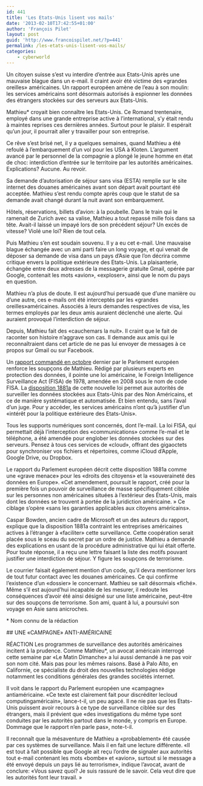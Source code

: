 ```yaml
---
id: 441
title: 'Les Etats-Unis lisent vos mails'
date: '2013-02-10T17:42:55+01:00'
author: 'François Pilet'
layout: post
guid: 'http://www.francoispilet.net/?p=441'
permalink: /les-etats-unis-lisent-vos-mails/
categories:
    - cyberworld
---
```


Un citoyen suisse s’est vu interdire d’entrée aux Etats-Unis après une mauvaise blague dans un e-mail. Il craint avoir été victime des «grandes oreilles» américaines. Un rapport européen amène de l’eau à son moulin: les services américains sont désormais autorisés à espionner les données des étrangers stockées sur des serveurs aux Etats-Unis.

Mathieu\* croyait bien connaître les Etats-Unis. Ce Romand trentenaire, employé dans une grande entreprise active à l’international, s’y était rendu à maintes reprises ces dernières années. Surtout pour le plaisir. Il espérait qu’un jour, il pourrait aller y travailler pour son entreprise.

Ce rêve s’est brisé net, il y a quelques semaines, quand Mathieu a été refoulé à l’embarquement d’un vol pour les USA à Kloten. L’argument avancé par le personnel de la compagnie a plongé le jeune homme en état de choc: interdiction d’entrée sur le territoire par les autorités américaines. Explications? Aucune. Au revoir.

Sa demande d’autorisation de séjour sans visa (ESTA) remplie sur le site internet des douanes américaines avant son départ avait pourtant été acceptée. Mathieu s’est rendu compte après coup que le statut de sa demande avait changé durant la nuit avant son embarquement.

Hôtels, réservations, billets d’avion: à la poubelle. Dans le train qui le ramenait de Zurich avec sa valise, Mathieu a tout repassé mille fois dans sa tête. Avait-il laissé un impayé lors de son précédent séjour? Un excès de vitesse? Violé une loi? Rien de tout cela.

Puis Mathieu s’en est soudain souvenu. Il y a eu cet e-mail. Une mauvaise blague échangée avec un ami parti faire un long voyage, et qui venait de déposer sa demande de visa dans un pays d’Asie que l’on décrira comme critique envers la politique extérieure des Etats-Unis. La plaisanterie, échangée entre deux adresses de la messagerie gratuite Gmail, opérée par Google, contenait les mots «avion», «exploser», ainsi que le nom du pays en question.

Mathieu n’a plus de doute. Il est aujourd’hui persuadé que d’une manière ou d’une autre, ces e-mails ont été interceptés par les «grandes oreilles»américaines. Associés à leurs demandes respectives de visa, les termes employés par les deux amis auraient déclenché une alerte. Qui auraient provoqué l’interdiction de séjour.

Depuis, Mathieu fait des «cauchemars la nuit». Il craint que le fait de raconter son histoire n’aggrave son cas. Il demande aux amis qui le reconnaîtraient dans cet article de ne pas lui envoyer de messages à ce propos sur Gmail ou sur Facebook.

Un [rapport commandé en octobre](http://www.europarl.europa.eu/committees/en/studiesdownload.html?languageDocument=EN&file=79050) dernier par le Parlement européen renforce les soupçons de Mathieu. Rédigé par plusieurs experts en protection des données, il pointe une loi américaine, le Foreign Intelligence Surveillance Act (FISA) de 1978, amendée en 2008 sous le nom de code FISA. La [disposition 1881a](http://www.law.cornell.edu/uscode/text/50/1881a) de cette nouvelle loi permet aux autorités de surveiller les données stockées aux Etats-Unis par des Non Américains, et ce de manière systématique et automatisée. Et bien entendu, sans l’aval d’un juge. Pour y accéder, les services américains n’ont qu’à justifier d’un «intérêt pour la politique extérieure des Etats-Unis».

Tous les supports numériques sont concernés, dont l’e-mail. La loi FISA, qui permettait déjà l’interception des «communications» comme l’e-mail et le téléphone, a été amendée pour englober les données stockées sur des serveurs. Pensez à tous ces services de «cloud», offrant des gigaoctets pour synchroniser vos fichiers et répertoires, comme iCloud d’Apple, Google Drive, ou Dropbox.

Le rapport du Parlement européen décrit cette disposition 1881a comme une «grave menace» pour les «droits des citoyens» et la «souveraineté des données en Europe». «Cet amendement, poursuit le rapport, créé pour la première fois un pouvoir de surveillance de masse spécifiquement ciblée sur les personnes non américaines situées à l’extérieur des États-Unis, mais dont les données se trouvent à portée de la juridiction américaine. » Ce ciblage s’opère «sans les garanties applicables aux citoyens américains».

Caspar Bowden, ancien cadre de Microsoft et un des auteurs du rapport, explique que la disposition 1881a contraint les entreprises américaines actives à l’étranger à «faciliter» cette surveillance. Cette coopération serait placée sous le sceau du secret par un ordre de justice. Mathieu a demandé des explications en usant de la procédure administrative qui lui était offerte. Pour toute réponse, il a reçu une lettre faisant la liste des motifs pouvant justifier une interdiction de séjour. Y figure les soupçons de terrorisme.

Le courrier faisait également mention d’un code, qu’il devra mentionner lors de tout futur contact avec les douanes américaines. Ce qui confirme l’existence d’un «dossier» le concernant. Mathieu se sait désormais «fiché». Même s’il est aujourd’hui incapable de les mesurer, il redoute les conséquences d’avoir été ainsi désigné sur une liste américaine, peut-être sur des soupçons de terrorisme. Son ami, quant à lui, a poursuivi son voyage en Asie sans anicroches.

\* Nom connu de la rédaction

<div>## UNE «CAMPAGNE» ANTI-AMÉRICAINE

RÉACTION Les programmes de surveillance des autorités américaines incitent à la prudence. Comme Mathieu\*, un avocat américain interrogé cette semaine par «Le Matin Dimanche» a lui aussi demandé à ne pas voir son nom cité. Mais pas pour les mêmes raisons. Basé à Palo Alto, en Californie, ce spécialiste du droit des nouvelles technologies rédige notamment les conditions générales des grandes sociétés internet.

Il voit dans le rapport du Parlement européen une «campagne» antiaméricaine. «Ce texte est clairement fait pour discréditer lecloud computingaméricain», lance-t-il, un peu agacé. Il ne nie pas que les Etats-Unis puissent avoir recours à ce type de surveillance ciblée sur des étrangers, mais il prévient que «des investigations du même type sont conduites par les autorités partout dans le monde, y compris en Europe. Dommage que le rapport n’en parle pas», note-t-il.

Il reconnaît que la mésaventure de Mathieu a «probablement» été causée par ces systèmes de surveillance. Mais il en fait une lecture différente. «Il est tout à fait possible que Google ait reçu l’ordre de signaler aux autorités tout e-mail contenant les mots «bombe» et «avion», surtout si le message a été envoyé depuis un pays lié au terrorisme», indique l’avocat, avant de conclure: «Vous savez quoi? Je suis rassuré de le savoir. Cela veut dire que les autorités font leur travail. »

</div>